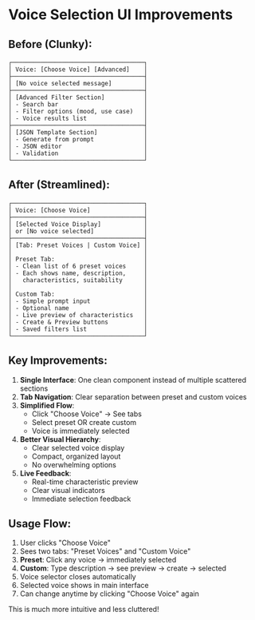 # Voice Selection UI Improvements

## Before (Clunky):
```
┌─────────────────────────────────────┐
│ Voice: [Choose Voice] [Advanced]    │
├─────────────────────────────────────┤
│ [No voice selected message]         │
├─────────────────────────────────────┤
│ [Advanced Filter Section]           │
│ - Search bar                        │
│ - Filter options (mood, use case)   │
│ - Voice results list                │
├─────────────────────────────────────┤
│ [JSON Template Section]             │
│ - Generate from prompt              │
│ - JSON editor                       │
│ - Validation                        │
└─────────────────────────────────────┘
```

## After (Streamlined):
```
┌─────────────────────────────────────┐
│ Voice: [Choose Voice]               │
├─────────────────────────────────────┤
│ [Selected Voice Display]            │
│ or [No voice selected]              │
├─────────────────────────────────────┤
│ [Tab: Preset Voices | Custom Voice] │
│                                     │
│ Preset Tab:                         │
│ - Clean list of 6 preset voices     │
│ - Each shows name, description,     │
│   characteristics, suitability      │
│                                     │
│ Custom Tab:                         │
│ - Simple prompt input               │
│ - Optional name                     │
│ - Live preview of characteristics   │
│ - Create & Preview buttons          │
│ - Saved filters list                │
└─────────────────────────────────────┘
```

## Key Improvements:

1. **Single Interface**: One clean component instead of multiple scattered sections
2. **Tab Navigation**: Clear separation between preset and custom voices
3. **Simplified Flow**: 
   - Click "Choose Voice" → See tabs
   - Select preset OR create custom
   - Voice is immediately selected
4. **Better Visual Hierarchy**: 
   - Clear selected voice display
   - Compact, organized layout
   - No overwhelming options
5. **Live Feedback**: 
   - Real-time characteristic preview
   - Clear visual indicators
   - Immediate selection feedback

## Usage Flow:
1. User clicks "Choose Voice"
2. Sees two tabs: "Preset Voices" and "Custom Voice"
3. **Preset**: Click any voice → immediately selected
4. **Custom**: Type description → see preview → create → selected
5. Voice selector closes automatically
6. Selected voice shows in main interface
7. Can change anytime by clicking "Choose Voice" again

This is much more intuitive and less cluttered!
